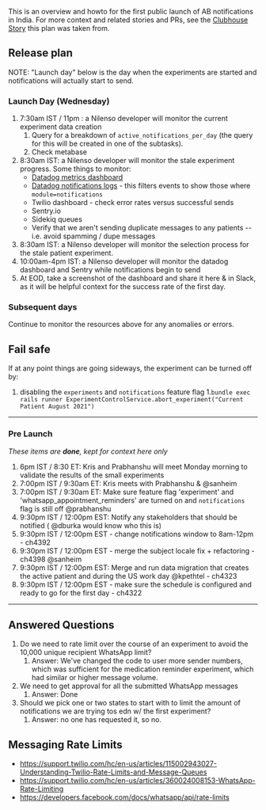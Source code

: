 This is an overview and howto for the first public launch of AB notifications in India. For more context and related stories and PRs, see the [Clubhouse Story](https://app.clubhouse.io/simpledotorg/story/4318/release-plan-for-first-full-ab-experiment) this plan was taken from.

## Release plan

NOTE: "Launch day" below is the day when the experiments are started and notifications will actually start to send.

### Launch Day (Wednesday)
1. 7:30am IST /  11pm : a Nilenso developer will monitor the current experiment data creation
   1. Query for a breakdown of `active_notifications_per_day` (the query for this will be created in one of the subtasks).
   1. Check metabase
1. 8:30am IST: a Nilenso developer will monitor the stale experiment progress. Some things to monitor:
    * [Datadog metrics dashboard](https://p.datadoghq.com/sb/0azfd2pmkum6awes-3e3e01b5d2507e065a570cdf0a8f37c4)
    * [Datadog notifications logs](https://app.datadoghq.com/logs?saved_view=466966) - this filters events to show those where `module=notifications`
    * Twilio dashboard - check error rates versus successful sends
    * Sentry.io
    * Sidekiq queues
    * Verify that we aren't sending duplicate messages to any patients -- i.e. avoid spamming / dupe messages
1. 8:30am IST: a Nilenso developer will monitor the selection process for the stale patient experiment.
1. 10:00am-4pm IST: a Nilenso developer will monitor the datadog dashboard and Sentry while notifications begin to send
1. At EOD, take a screenshot of the dashboard and share it here & in Slack, as it will be helpful context for the success rate of the first day.

### Subsequent days

Continue to monitor the resources above for any anomalies or errors.

## Fail safe

If at any point things are going sideways, the experiment can be turned off by:

1. disabling the `experiments` and `notifications` feature flag
1.`bundle exec rails runner ExperimentControlService.abort_experiment("Current Patient August 2021")`

----
### Pre Launch

_These items are **done**, kept for context here only_

1. 6pm IST / 8:30 ET: Kris and Prabhanshu will meet Monday morning to validate the results of the small experiments
1. 7:00pm IST / 9:30am ET: Kris meets with Prabhanshu & @sanheim
1. 7:00pm IST / 9:30am ET: Make sure feature flag 'experiment' and 'whatsapp_appointment_reminders' are turned on and `notifications` flag is still off @prabhanshu
1. 9:30pm IST / 12:00pm EST: Notify any stakeholders that should be notified ( @dburka would know who this is)
1. 9:30pm IST / 12:00pm EST - change notifications window to 8am-12pm - ch4392
1. 9:30pm IST / 12:00pm EST - merge the subject locale fix + refactoring - ch4398 @sanheim
1. 9:30pm IST / 12:00pm EST: Merge and run data migration that creates the active patient and during the US work day @kpethtel - ch4323
1. 9:30pm IST / 12:00pm EST - make sure the schedule is configured and ready to go for the first day - ch4322

----

## Answered Questions

1. Do we need to rate limit over the course of an experiment to avoid the 10,000 unique recipient WhatsApp limit?
   1. Answer: We've changed the code to user more sender numbers, which was sufficient for the medication reminder experiment, which had similar or higher message volume.
3. We need to get approval for all the submitted WhatsApp messages
   1. Answer: Done
4. Should we pick one or two states to start with to limit the amount of notifications we are trying tos edn w/ the first experiment?
   1. Answer: no one has requested it, so no.

## Messaging Rate Limits

* https://support.twilio.com/hc/en-us/articles/115002943027-Understanding-Twilio-Rate-Limits-and-Message-Queues
* https://support.twilio.com/hc/en-us/articles/360024008153-WhatsApp-Rate-Limiting
* https://developers.facebook.com/docs/whatsapp/api/rate-limits
